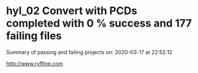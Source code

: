 # hyl_02 Convert with PCDs completed with 0 % success and 177 failing files

Summary of passing and failing projects on: 2020-03-17 at 22:52:12

http://www.ryffine.com
